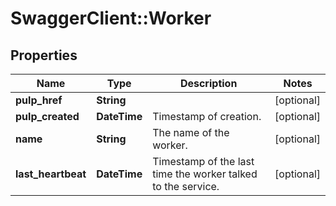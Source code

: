 # SwaggerClient::Worker

## Properties
Name | Type | Description | Notes
------------ | ------------- | ------------- | -------------
**pulp_href** | **String** |  | [optional] 
**pulp_created** | **DateTime** | Timestamp of creation. | [optional] 
**name** | **String** | The name of the worker. | [optional] 
**last_heartbeat** | **DateTime** | Timestamp of the last time the worker talked to the service. | [optional] 


